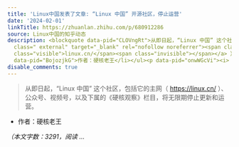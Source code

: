 ```yaml
---
title: 'Linux中国发表了文章: “Linux 中国” 开源社区，停止运营'
date: '2024-02-01'
linkTitle: https://zhuanlan.zhihu.com/p/680912286
source: Linux中国的知乎动态
description: <blockquote data-pid="CLOVngRt">从即日起，“Linux 中国” 这个社区，包括它的主网（ <a href="https://linux.cn/"
  class=" external" target="_blank" rel="nofollow noreferrer"><span class="invisible">https://</span><span
  class="visible">linux.cn/</span><span class="invisible"></span></a> ）、公众号、视频号，以及下属的《硬核观察》栏目，将无限期停止更新和运营。</blockquote><ul><li
  data-pid="BojozjkG">作者：硬核老王</li></ul><p data-pid="onwWGcVi"><i>（本文字数：3291，阅读 ...
disable_comments: true
---
```

<blockquote data-pid="CLOVngRt">从即日起，“Linux 中国” 这个社区，包括它的主网（ <a href="https://linux.cn/" class=" external" target="_blank" rel="nofollow noreferrer"><span class="invisible">https://</span><span class="visible">linux.cn/</span><span class="invisible"></span></a> ）、公众号、视频号，以及下属的《硬核观察》栏目，将无限期停止更新和运营。</blockquote><ul><li data-pid="BojozjkG">作者：硬核老王</li></ul><p data-pid="onwWGcVi"><i>（本文字数：3291，阅读 ...